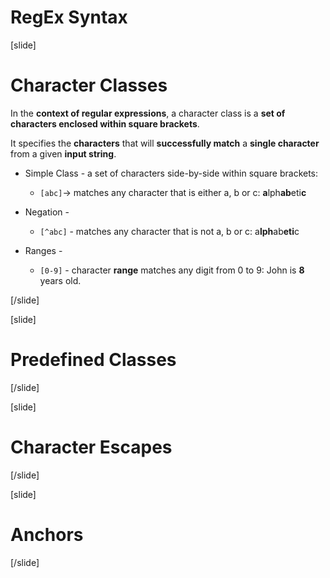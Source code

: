 
# RegEx Syntax

[slide]

 # Character Classes

  In the **context of regular expressions**, a character class is a **set of characters enclosed within square brackets**. 

  It specifies the **characters** that will **successfully match** a **single character** from a given **input string**.

- Simple Class - a set of characters side-by-side within square brackets:
  - `[abc]`->  matches any character that is either a, b or c: **a**lph**ab**eti**c**

- Negation - 
  - `[^abc]` - matches any character that is not a, b or c: a**lph**ab**eti**c

- Ranges - 
  - `[0-9]` - character **range** matches any digit from 0 to 9: John is **8** years old.



[/slide]

[slide]

 # Predefined Classes

[/slide]

[slide]

# Character Escapes

[/slide]

[slide]

# Anchors

[/slide]
